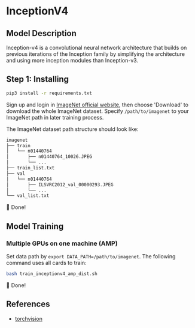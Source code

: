 # InceptionV4

## Model Description
Inception-v4 is a convolutional neural network architecture that builds on previous iterations of the Inception family by simplifying the architecture and using more inception modules than Inception-v3.

## Step 1: Installing
```bash
pip3 install -r requirements.txt
```
Sign up and login in [ImageNet official website](https://www.image-net.org/index.php), then choose 'Download' to download the whole ImageNet dataset. Specify `/path/to/imagenet` to your ImageNet path in later training process.

The ImageNet dataset path structure should look like:

```bash
imagenet
├── train
│   └── n01440764
│       ├── n01440764_10026.JPEG
│       └── ...
├── train_list.txt
├── val
│   └── n01440764
│       ├── ILSVRC2012_val_00000293.JPEG
│       └── ...
└── val_list.txt
```

:beers: Done!

## Model Training
### Multiple GPUs on one machine (AMP)
Set data path by `export DATA_PATH=/path/to/imagenet`. The following command uses all cards to train:

```bash
bash train_inceptionv4_amp_dist.sh
```

:beers: Done!


## References
- [torchvision](https://github.com/pytorch/vision/tree/main/references/classification)
